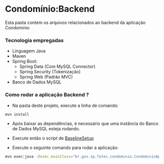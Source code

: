 # Condomínio:Backend

Esta pasta contem os arquivos relacionados ao backend da aplicação Condominio

### Tecnologia empregadas
- Linguagem Java
- Maven
- Spring Boot:
    - Spring Data (Com MySQL Connector)
    - Spring Security (Tokenização)
    - Spring Web (Padrão MVC)
- Banco de Dados MySQL

### Como rodar a aplicação Backend ?
- Na pasta deste projeto, execute a linha de comando: 
```sh
mvn install
```

- Após baixar as dependências, é necessário que uma instância do Banco de Dados MySQL esteja rodando.
- Execute então o script de [BaselineSetup](https://github.com/cristianogregio/padroes_de_projeto_de_sistemas/blob/master/condominio/beckend/condominio/BaselineSetup.sql)

- Execute o seguinte comando para rodar a aplicação:
```sh
mvn exec:java -Dexec.mainClass="br.gov.sp.fatec.condominio.CondominioApplication"
```
